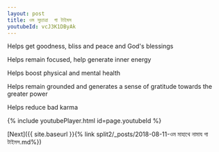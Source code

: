 ```yaml
---
layout: post
title: ওম সুচ্যাত্ৰা  গা টাইমস
youtubeId: vcJ3K1DByAk
---
```

 
 
Helps get goodness, bliss and peace and God's blessings
 
Helps remain focused, help generate inner energy 
 
Helps boost physical and mental health 
 
Helps remain grounded and generates a sense of gratitude towards the greater power 
 
Helps reduce bad karma
 
 
 
 


{% include youtubePlayer.html id=page.youtubeId %}
 
[Next]({{ site.baseurl }}{% link  split2/_posts/2018-08-11-ওম মাহাথে নামায গা টাইমস.md%})
 
